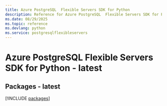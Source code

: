 ```yaml
---
title: Azure PostgreSQL  Flexible Servers SDK for Python
description: Reference for Azure PostgreSQL  Flexible Servers SDK for Python
ms.date: 08/29/2025
ms.topic: reference
ms.devlang: python
ms.service: postgresqlflexibleservers
---
```

# Azure PostgreSQL  Flexible Servers SDK for Python - latest
## Packages - latest
[!INCLUDE [packages](postgresql--flexible-servers-index.md)]